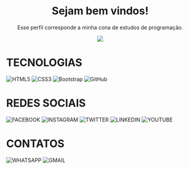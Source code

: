 <h1 align="center">
  Sejam bem vindos!
</h1>
<p align="center">
  Esse perfil corresponde a minha cona de estudos de programação.
</p>

<p align="center">
  <a href="https://github.com/HDL130171">
	<img src="https://readme-typing-svg.herokuapp.com?lines=Me+chamo+Hermani+Dias;Sou+aluno+do+curso+de+Fullstack+na+IWtraining!&center=true&width=780&height=45">
  </a>
</p>

<h1>
	TECNOLOGIAS
</h1>

![HTML5](https://img.shields.io/badge/HTML5-000?style=for-the-badge&logo=html5)
![CSS3](https://img.shields.io/badge/CSS3-000?style=for-the-badge&logo=css3&logoColor=02A9FF)
![Bootstrap](https://img.shields.io/badge/Bootstrap-000?style=for-the-badge&logo=bootstrap)
![GitHub](https://img.shields.io/badge/-GitHub-000?style=for-the-badge&logo=github)

<h1>
	REDES SOCIAIS
</h1>

![FACEBOOK](https://img.shields.io/badge/facebook-000?style=for-the-badge&logo=html5)
![INSTAGRAM](https://img.shields.io/badge/instagram-000?style=for-the-badge&logo=html5)
![TWITTER](https://img.shields.io/badge/twitter-000?style=for-the-badge&logo=html5)
![LINKEDIN](https://img.shields.io/badge/linkedin-000?style=for-the-badge&logo=html5)
![YOUTUBE](https://img.shields.io/badge/youtube-000?style=for-the-badge&logo=html5)

<h1>
	CONTATOS
</h1>

![WHATSAPP](https://img.shields.io/badge/whatsapp-000?style=for-the-badge&logo=html5)
![GMAIL](https://img.shields.io/badge/gmail-000?style=for-the-badge&logo=html5)
